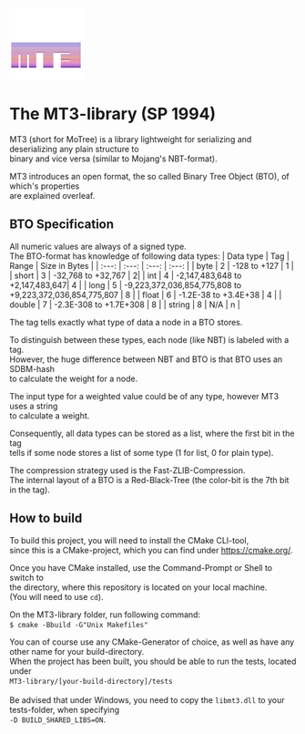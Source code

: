<p align="left">
  <img src="assets/mt3.png" width="128" height="128">
</p>

# The MT3-library (SP 1994)
MT3 (short for MoTree) is a library lightweight for serializing and deserializing any plain structure to\
binary and vice versa (similar to Mojang's NBT-format).

MT3 introduces an open format, the so called Binary Tree Object (BTO), of which's properties\
are explained overleaf.

## BTO Specification
All numeric values are always of a signed type.\
The BTO-format has knowledge of following data types:
| Data type | Tag | Range | Size in Bytes |
| :---: | :---: | :---: | :---: |
| byte | 2 | -128 to +127 | 1 |
| short | 3 | -32,768 to +32,767 | 2|
| int | 4 | -2,147,483,648 to +2,147,483,647| 4 |
| long | 5 | -9,223,372,036,854,775,808 to +9,223,372,036,854,775,807 | 8 |
| float | 6 | -1.2E-38 to +3.4E+38 | 4 | 
| double | 7 | -2.3E-308 to +1.7E+308 | 8 |
| string | 8 | N/A | n |

The tag tells exactly what type of data a node in a BTO stores.

To distinguish between these types, each node (like NBT) is labeled with a tag.\
However, the huge difference between NBT and BTO is that BTO uses an SDBM-hash\
to calculate the weight for a node.

The input type for a weighted value could be of any type, however MT3 uses a string\
to calculate a weight.

Consequently, all data types can be stored as a list, where the first bit in the tag\
tells if some node stores a list of some type (1 for list, 0 for plain type).

The compression strategy used is the Fast-ZLIB-Compression.\
The internal layout of a BTO is a Red-Black-Tree (the color-bit is the 7th bit in the tag).

## How to build
To build this project, you will need to install the CMake CLI-tool,\
since this is a CMake-project, which you can find under https://cmake.org/.

Once you have CMake installed, use the Command-Prompt or Shell to switch to\
the directory, where this repository is located on your local machine.\
(You will need to use ```cd```).

On the MT3-library folder, run following command:\
```$ cmake -Bbuild -G"Unix Makefiles"```

You can of course use any CMake-Generator of choice, as well as have any other name for your build-directory.\
When the project has been built, you should be able to run the tests, located under\
```MT3-library/[your-build-directory]/tests```\
\
Be advised that under Windows, you need to copy the ```libmt3.dll``` to your tests-folder, when specifying\
```-D BUILD_SHARED_LIBS=ON```.
